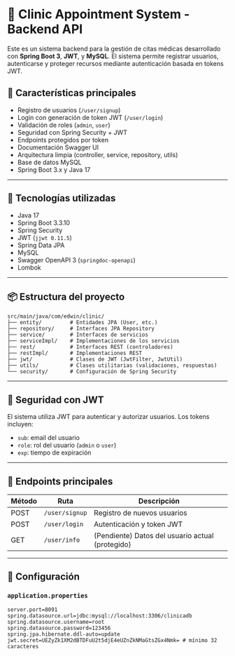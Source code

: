 # 🏥 Clinic Appointment System - Backend API

Este es un sistema backend para la gestión de citas médicas desarrollado con **Spring Boot 3**, **JWT**, y **MySQL**. El sistema permite registrar usuarios, autenticarse y proteger recursos mediante autenticación basada en tokens JWT.

## 🚀 Características principales

- Registro de usuarios (`/user/signup`)
- Login con generación de token JWT (`/user/login`)
- Validación de roles (`admin`, `user`)
- Seguridad con Spring Security + JWT
- Endpoints protegidos por token
- Documentación Swagger UI
- Arquitectura limpia (controller, service, repository, utils)
- Base de datos MySQL
- Spring Boot 3.x y Java 17

---

## 🧱 Tecnologías utilizadas

- Java 17
- Spring Boot 3.3.10
- Spring Security
- JWT (`jjwt 0.11.5`)
- Spring Data JPA
- MySQL
- Swagger OpenAPI 3 (`springdoc-openapi`)
- Lombok

---

## 📦 Estructura del proyecto
```
src/main/java/com/edwin/clinic/
├── entity/         # Entidades JPA (User, etc.)
├── repository/     # Interfaces JPA Repository
├── service/        # Interfaces de servicios
├── serviceImpl/    # Implementaciones de los servicios
├── rest/           # Interfaces REST (controladores)
├── restImpl/       # Implementaciones REST
├── jwt/            # Clases de JWT (JwtFilter, JwtUtil)
├── utils/          # Clases utilitarias (validaciones, respuestas)
└── security/       # Configuración de Spring Security
```
---

## 🔐 Seguridad con JWT

El sistema utiliza JWT para autenticar y autorizar usuarios. Los tokens incluyen:

- `sub`: email del usuario
- `role`: rol del usuario (`admin` o `user`)
- `exp`: tiempo de expiración

---

## 📄 Endpoints principales

| Método | Ruta             | Descripción                     |
|--------|------------------|---------------------------------|
| POST   | `/user/signup`   | Registro de nuevos usuarios     |
| POST   | `/user/login`    | Autenticación y token JWT       |
| GET    | `/user/info`     | (Pendiente) Datos del usuario actual (protegido) |

---

## 🔧 Configuración

### `application.properties`

```properties
server.port=8091
spring.datasource.url=jdbc:mysql://localhost:3306/clinicadb
spring.datasource.username=root
spring.datasource.password=123456
spring.jpa.hibernate.ddl-auto=update
jwt.secret=UEZyZk1XM2dBTDFuU2t5djE4eUZnZkNMaGtsZGx4Nmk= # mínimo 32 caracteres


